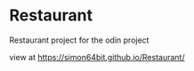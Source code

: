 # Restaurant

Restaurant project for the odin project

view at
https://simon64bit.github.io/Restaurant/
